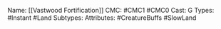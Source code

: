 Name: [[Vastwood Fortification]]
CMC: #CMC1 #CMC0
Cast: G
Types: #Instant #Land
Subtypes: 
Attributes: #CreatureBuffs #SlowLand  